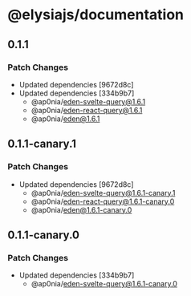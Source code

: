 # @elysiajs/documentation

## 0.1.1

### Patch Changes

- Updated dependencies [9672d8c]
- Updated dependencies [334b9b7]
  - @ap0nia/eden-svelte-query@1.6.1
  - @ap0nia/eden-react-query@1.6.1
  - @ap0nia/eden@1.6.1

## 0.1.1-canary.1

### Patch Changes

- Updated dependencies [9672d8c]
  - @ap0nia/eden-svelte-query@1.6.1-canary.1
  - @ap0nia/eden-react-query@1.6.1-canary.0
  - @ap0nia/eden@1.6.1-canary.0

## 0.1.1-canary.0

### Patch Changes

- Updated dependencies [334b9b7]
  - @ap0nia/eden-svelte-query@1.6.1-canary.0
